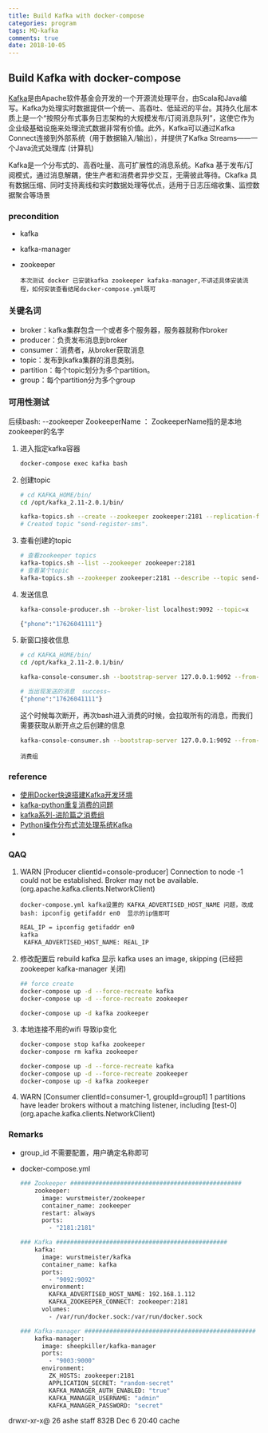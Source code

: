 ```yaml
---
title: Build Kafka with docker-compose
categories: program
tags: MQ-kafka
comments: true
date: 2018-10-05
---
```


## Build Kafka with docker-compose

[Kafka](http://kafka.apache.org/)是由Apache软件基金会开发的一个开源流处理平台，由Scala和Java编写。Kafka为处理实时数据提供一个统一、高吞吐、低延迟的平台。其持久化层本质上是一个“按照分布式事务日志架构的大规模发布/订阅消息队列”，这使它作为企业级基础设施来处理流式数据非常有价值。此外，Kafka可以通过Kafka Connect连接到外部系统（用于数据输入/输出），并提供了Kafka Streams——一个Java流式处理库 (计算机)

Kafka是一个分布式的、高吞吐量、高可扩展性的消息系统。Kafka 基于发布/订阅模式，通过消息解耦，使生产者和消费者异步交互，无需彼此等待。Ckafka 具有数据压缩、同时支持离线和实时数据处理等优点，适用于日志压缩收集、监控数据聚合等场景

### precondition

- kafka

- kafka-manager

- zookeeper

  `本次测试 docker 已安装kafka zookeeper kafaka-manager,不讲述具体安装流程，如何安装查看结尾docker-compose.yml既可`

### 关键名词

- broker：kafka集群包含一个或者多个服务器，服务器就称作broker
- producer：负责发布消息到broker
- consumer：消费者，从broker获取消息
- topic：发布到kafka集群的消息类别。
- partition：每个topic划分为多个partition。
- group：每个partition分为多个group

### 可用性测试

   后续bash: --zookeeper ZookeeperName ： ZookeeperName指的是本地zookeeper的名字

1. 进入指定kafka容器

   ```bash
   docker-compose exec kafka bash
   ```

2. 创建topic

   ```bash
   # cd KAFKA_HOME/bin/
   cd /opt/kafka_2.11-2.0.1/bin/
   
   kafka-topics.sh --create --zookeeper zookeeper:2181 --replication-factor 1 --partitions 1 --topic X
   # Created topic "send-register-sms".
   
   ```

3. 查看创建的topic

   ```bash
   # 查看zookeeper topics
   kafka-topics.sh --list --zookeeper zookeeper:2181
   # 查看某个topic
   kafka-topics.sh --zookeeper zookeeper:2181 --describe --topic send-register-sms
   ```

4. 发送信息

   ```bash
   kafka-console-producer.sh --broker-list localhost:9092 --topic=x
   
   {"phone":"17626041111"}
   ```

5. 新窗口接收信息

   ```bash
   # cd KAFKA_HOME/bin/
   cd /opt/kafka_2.11-2.0.1/bin/
   
   kafka-console-consumer.sh --bootstrap-server 127.0.0.1:9092 --from-beginning --topic x
   
   # 当出现发送的消息  success~
   {"phone":"17626041111"}
   ```

    这个时候每次断开，再次bash进入消费的时候，会拉取所有的消息，而我们需要获取从断开点之后创建的信息

   ```bash
   kafka-console-consumer.sh --bootstrap-server 127.0.0.1:9092 --from-beginning --topic test --consumer-property group.id=group1
   ```

   `消费组`

### reference

- [使用Docker快速搭建Kafka开发环境](https://tomoyadeng.github.io/blog/2018/06/02/kafka-cluster-in-docker/index.html)
- [kafka-python重复消费的问题](http://qimingyu.com/2018/06/30/Kafka%E9%87%8D%E5%A4%8D%E6%B6%88%E8%B4%B9%E7%9A%84%E9%97%AE%E9%A2%98/)
- [kafka系列-进阶篇之消费组](https://blog.csdn.net/camel84/article/details/82861053)
- [Python操作分布式流处理系统Kafka](http://www.uml.org.cn/python/201801092.asp)
- 

### QAQ

1. WARN [Producer clientId=console-producer] Connection to node -1 could not be established. Broker may not be available. (org.apache.kafka.clients.NetworkClient)

   `docker-compose.yml kafka设置的 KAFKA_ADVERTISED_HOST_NAME 问题，改成 bash: ipconfig getifaddr en0  显示的ip值即可`

   ```bash
   REAL_IP = ipconfig getifaddr en0
   kafka 
   	KAFKA_ADVERTISED_HOST_NAME: REAL_IP
   ```

2. 修改配置后 rebuild kafka 显示 kafka uses an image, skipping  (已经把zookeeper kafka-manager 关闭)

   ```bash
   ## force create
   docker-compose up -d --force-recreate kafka
   docker-compose up -d --force-recreate zookeeper
   
   docker-compose up -d kafka zookeeper
   ```

3. 本地连接不用的wifi 导致ip变化

   ```bash
   docker-compose stop kafka zookeeper
   docker-compose rm kafka zookeeper
   
   docker-compose up -d --force-recreate kafka
   docker-compose up -d --force-recreate zookeeper
   docker-compose up -d kafka zookeeper
   ```

4. WARN [Consumer clientId=consumer-1, groupId=group1] 1 partitions have leader brokers without a matching listener, including [test-0] (org.apache.kafka.clients.NetworkClient)


### Remarks

- group_id 不需要配置，用户确定名称即可

- docker-compose.yml

  ```bash
  ### Zookeeper ################################################
      zookeeper:
        image: wurstmeister/zookeeper
        container_name: zookeeper
        restart: always
        ports:
          - "2181:2181"
  
  ### Kafka ################################################    
      kafka:
        image: wurstmeister/kafka
        container_name: kafka
        ports:
          - "9092:9092"
        environment:
          KAFKA_ADVERTISED_HOST_NAME: 192.168.1.112
          KAFKA_ZOOKEEPER_CONNECT: zookeeper:2181
        volumes:
          - /var/run/docker.sock:/var/run/docker.sock
  
  ### Kafka-manager ################################################ 
      kafka-manager:
        image: sheepkiller/kafka-manager                
        ports:  
          - "9003:9000"     
        environment:
          ZK_HOSTS: zookeeper:2181
          APPLICATION_SECRET: "random-secret"
          KAFKA_MANAGER_AUTH_ENABLED: "true"
          KAFKA_MANAGER_USERNAME: "admin"
          KAFKA_MANAGER_PASSWORD: "secret"
  ```



drwxr-xr-x@  26 ashe  staff   832B Dec  6 20:40 cache